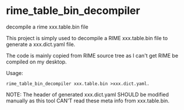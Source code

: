# rime_table_bin_decompiler
decompile a rime xxx.table.bin file

This project is simply used to decompile a RIME xxx.table.bin file to generate a xxx.dict.yaml file. 

The code is mainly copied from RIME source tree as I can't get RIME be compiled on my desktop.

Usage:
```
rime_table_bin_decompiler xxx.table.bin >xxx.dict.yaml.
```

NOTE: The header of generated xxx.dict.yaml SHOULD be modified manually as this tool CAN'T read these meta info from xxx.table.bin.
